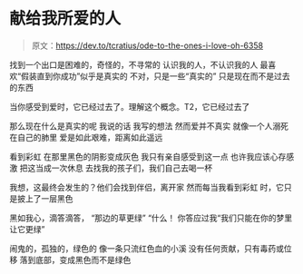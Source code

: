# 献给我所爱的人

> 原文：<https://dev.to/tcratius/ode-to-the-ones-i-love-oh-6358>

找到一个出口是困难的，奇怪的，不寻常的
认识我的人，不认识我的人
最喜欢“假装直到你成功”似乎是真实的
不对，只是一些“真实的”
只是现在而不是过去的东西

当你感受到爱时，它已经过去了。理解这个概念。T2，它已经过去了

那么现在什么是真实的呢
我说的话
我写的想法
然而爱并不真实
就像一个人溺死在自己的肺里
爱是如此艰难，距离如此遥远

看到彩虹
在那里黑色的阴影变成灰色
我只有亲自感受到这一点
也许我应该心存感激
把这当成一次休息
去找我的孩子们，我们自己去喝一杯

我想，这最终会发生的？他们会找到伴侣，离开家
然而每当我看到彩虹
时，它只是披上了一层黑色

黑如我心，滴答滴答，
“那边的草更绿”
“什么！
你答应过我“我们只能在你的梦里让它更绿”

闹鬼的，孤独的，绿色的
像一条只流红色血的小溪
没有任何贡献，只有毒药或位移
落到底部，变成黑色而不是绿色